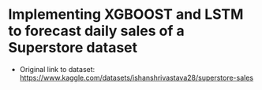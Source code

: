 # Implementing XGBOOST and LSTM to forecast daily sales of a Superstore dataset
- Original link to dataset: https://www.kaggle.com/datasets/ishanshrivastava28/superstore-sales
